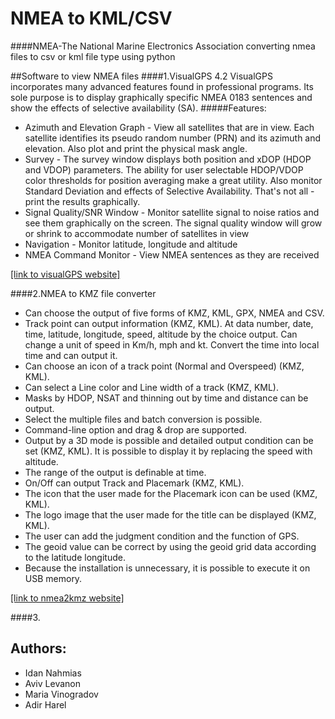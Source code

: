 # NMEA to KML/CSV 

####NMEA-The National Marine Electronics Association
converting nmea files to csv or kml file type using python 

##Software to view NMEA files
####1.VisualGPS 4.2
VisualGPS incorporates many advanced features found in professional programs. Its sole purpose is to display graphically specific NMEA 0183 sentences and show the effects of selective availability (SA).
#####Features:
* Azimuth and Elevation Graph - View all satellites that are in view. Each satellite identifies its pseudo random number (PRN) and its azimuth and elevation. Also plot and print  the physical mask angle.
* Survey - The survey window displays both position and xDOP (HDOP and VDOP) parameters. The ability for user selectable HDOP/VDOP color thresholds for position averaging make a great utility. Also monitor Standard Deviation and effects of Selective Availability.   That's not all - print the results graphically.
* Signal Quality/SNR Window - Monitor satellite signal to noise ratios and see them graphically on the screen. The signal quality window will grow or shrink to accommodate number of satellites in view
* Navigation - Monitor latitude, longitude and altitude
* NMEA Command Monitor - View NMEA sentences as they are received

[[link to visualGPS website]](http://www.visualgps.net/)

####2.NMEA to KMZ file converter

* Can choose the output of five forms of KMZ, KML, GPX, NMEA and CSV.
* Track point can output information (KMZ, KML).
   At data number, date, time, latitude, longitude, speed, altitude by the choice output.
   Can change a unit of speed in Km/h, mph and kt.
   Convert the time into local time and can output it.
* Can choose an icon of a track point (Normal and Overspeed) (KMZ, KML).
* Can select a Line color and Line width of a track (KMZ, KML).
* Masks by HDOP, NSAT and thinning out by time and distance can be output.
* Select the multiple files and batch conversion is possible.
* Command-line option and drag & drop are supported.
* Output by a 3D mode is possible and detailed output condition can be set (KMZ, KML).
   It is possible to display it by replacing the speed with altitude.
* The range of the output is definable at time.
* On/Off can output Track and Placemark (KMZ, KML).
* The icon that the user made for the Placemark icon can be used (KMZ, KML).
* The logo image that the user made for the title can be displayed (KMZ, KML).
* The user can add the judgment condition and the function of GPS.
* The geoid value can be correct by using the geoid grid data according to the latitude longitude.
* Because the installation is unnecessary, it is possible to execute it on USB memory.

[[link to nmea2kmz website]](http://homepage2.nifty.com/k8/gps/file/nmea2kmz.htm)

####3. 




## Authors:
* Idan Nahmias
* Aviv Levanon
* Maria Vinogradov
* Adir Harel
